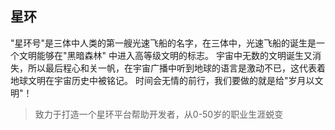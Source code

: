 ## 星环
"星环号"是三体中人类的第一艘光速飞船的名字，在三体中，光速飞船的诞生是一个文明能够在"黑暗森林"
中进入高等级文明的标志。
宇宙中无数的文明诞生又消失，所以最后程心和关一帆，在宇宙广播中听到地球的语言是激动不已，这代表着地球文明在宇宙历史中被铭记。
时间会无情的前行，我们要做的就是给"岁月以文明"！
>致力于打造一个星环平台帮助开发者，从0-50岁的职业生涯蜕变
